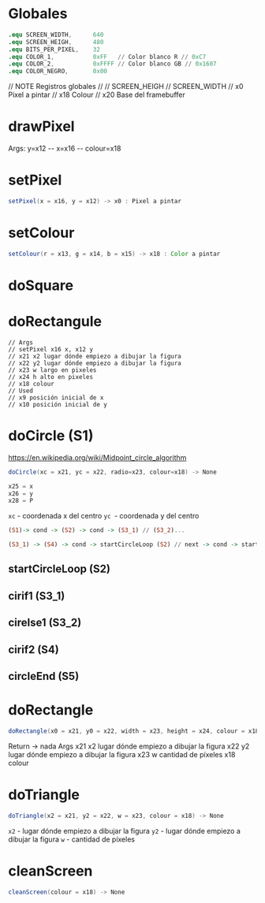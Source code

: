 # Globales
```s
.equ SCREEN_WIDTH, 		640
.equ SCREEN_HEIGH, 		480
.equ BITS_PER_PIXEL,  	32
.equ COLOR_1,			0xFF   // Color blanco R // 0xC7
.equ COLOR_2,			0xFFFF // Color blanco GB // 0x1607
.equ COLOR_NEGRO,		0x00
```
// NOTE Registros globales //
// SCREEN_HEIGH
// SCREEN_WIDTH
// x0 Pixel a pintar
// x18 Colour
// x20 Base del framebuffer

# drawPixel
Args: y=x12  -- x=x16  -- colour=x18

# setPixel
```java
setPixel(x = x16, y = x12) -> x0 : Pixel a pintar
```

# setColour
```java
setColour(r = x13, g = x14, b = x15) -> x18 : Color a pintar
```

# doSquare


# doRectangule
	// Args
	// setPixel x16 x, x12 y
	// x21 x2 lugar dónde empiezo a dibujar la figura
	// x22 y2 lugar dónde empiezo a dibujar la figura
	// x23 w largo en pixeles
	// x24 h alto en pixeles
	// x18 colour
	// Used
	// x9 posición inicial de x
	// x10 posición inicial de y
# doCircle (S1)
https://en.wikipedia.org/wiki/Midpoint_circle_algorithm

```java
doCircle(xc = x21, yc = x22, radio=x23, colour=x18) -> None

x25 = x
x26 = y
x28 = P

```
`xc` - coordenada x del centro
`yc `- coordenada y del centro

```haskell
(S1)-> cond -> (S2) -> cond -> (S3_1) // (S3_2)...

(S3_1) -> (S4) -> cond -> startCircleLoop (S2) // next -> cond -> startCircleLoop // next... -> circleEnd (S5)
```

## startCircleLoop (S2)

## cirif1 (S3_1)

## cirelse1 (S3_2)

## cirif2 (S4)

## circleEnd (S5)

# doRectangle
```java
doRectangle(x0 = x21, y0 = x22, width = x23, height = x24, colour = x18)
```

Return -> nada
Args
x21 x2 lugar dónde empiezo a dibujar la figura
x22 y2 lugar dónde empiezo a dibujar la figura
x23 w cantidad de píxeles
x18 colour

# doTriangle
```java
doTriangle(x2 = x21, y2 = x22, w = x23, colour = x18) -> None
```
`x2` - lugar dónde empiezo a dibujar la figura
`y2` - lugar dónde empiezo a dibujar la figura
`w` - cantidad de píxeles

# cleanScreen
```java
cleanScreen(colour = x18) -> None
```